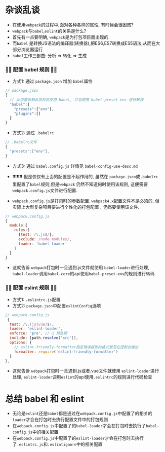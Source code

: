 # 杂谈乱谈
- 在使用`webpack`的过程中,面对各种各样的属性, 有时候会很困惑?
- `webpack`与`babel`,`eslint`的关系是什么?
- 首先有一点要明确, `webpack`是为打包项目而出现的.
- 而`babel` 是转换JS语法的编译器(转换器),把ES6,ES7转换成ES5语法,从而在大部分浏览器运行
- `babel`工作三部曲: 分析 => 转化 => 生成


### 💛💛 配置 babel 规则 💛💛
- 方式1: 通过 `package.json` 增加 `babel`属性
```js
// package.json
{
  // 此设置告知此项目将使用 babel, 并且使用 babel-preset-env 进行转换
  "babel":{
    "presets":["env"],
    "plugins":[]
  }
}
```
- 方式2: 通过 `.babelrc` 
```js
// .babelrc文件
{
  "presets":["env"],
}
```
- 方式3: 通过 `babel.config.js`  详情见 `babel-config-use-desc.md`
  
- ❗❗❗❗❗❗❗ 但是仅仅有上面的配置是不起作用的, 虽然在 `package.json`或`.babelrc`里配置了`babel`规则,但是`webpack` 仍然不知道何时使用该规则, 这便需要 `webpack.config.js`文件进行配置.
- `webpack.config.js`是打包时的参数配置. `webpack4.x`配置文件不是必须的, 但实际上大型复杂项目要进行个性化的打包配置，仍然要使用该文件.
```js
// webpack.config.js
{
  module:{
    rules:[
      {test: /\.js$/},
      exclude: /node_modules/,
      loader: 'babel-loader'
    ]
  }
}
```
- 这就告诉 `webpack`打包时一旦遇到.js文件就使用 `babel-loader`进行处理, `babel-loader`调用`babel-core`的api使用`babel-preset-env`的规则进行转码


### 💛💛 配置 eslint 规则 💛💛
- 方式1: `.eslintrc.js`配置
- 方式2: `package.json`中配置`eslintConfig`选项
```js
// webpack.config.js
 {
  test: /\.(js|vue)$/,
  loader: 'eslint-loader',
  enforce: 'pre', // 🔴 预处理
  include: [path.resolve('src')],
  options: {
    // eslint-friendly-formatter指定错误报告的格式规范在控制台输出
    formatter: require('eslint-friendly-formatter')
  }
},
```
- 这就告诉 `webpack`打包时一旦遇到.js或者.vue文件就使用 `eslint-loader`进行处理, `eslint-loader`调用`eslint`的api使用`.eslintrc`的规则进行代码检查


# 总结 babel 和 eslint
- 无论是`eslint`还是`babel`都是通过在`webpack.config.js`中配置了的相关的`loader`才会在打包时去执行配置文件中的打包规则
- 在`webpack.config.js`中配置了的`babel-loader`才会在打包时去执行了`babel-config.js`中的相关配置
- 在`webpack.config.js`中配置了的`eslint-loader`才会在打包时去执行了`.eslintrc.js`和`.eslintignore`中的相关配置

